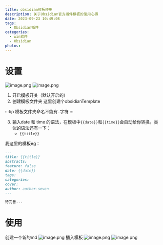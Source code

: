 ```yaml
---
title: obsidian模板使用
description: 关于Obsidian官方插件模板的使用心得
date: 2023-09-23 10:49:08
tags:
  - Obsidian插件
categories:
  - win软件
  - Obsidian
photos:
---
```


# 设置

![image.png](https://yjl-img.oss-cn-beijing.aliyuncs.com/_post/20230923113519.png)
![image.png](https://yjl-img.oss-cn-beijing.aliyuncs.com/_post/20230923113602.png)

1. 开启模板开关（默认开启的）
2. 创建模板文件夹
	这里创建个obsidianTemplate

:::tip
模板文件夹命名不能有`-`字符
:::


3. 输入date 和 time 的语法，在模板中`{{date}}`和`{{time}}`会自动给你转换。类似的语法还有一下：
	* `{{title}}`

我这里的模板eg：

```markdown
---
title: {{title}}
abstracts: 
feature: false
date: {{date}}
tags:
categories:
cover: 
author: author-seven
---

待完善...
```
# 使用

创建一个新的md
![image.png](https://yjl-img.oss-cn-beijing.aliyuncs.com/_post/20230923114547.png)
插入模板
![image.png](https://yjl-img.oss-cn-beijing.aliyuncs.com/_post/20230923114618.png)
![image.png](https://yjl-img.oss-cn-beijing.aliyuncs.com/_post/20230923114730.png)
